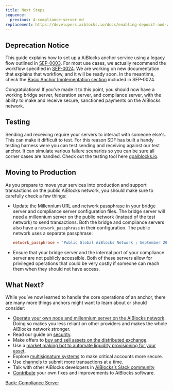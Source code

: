```yaml
---
title: Next Steps
sequence:
  previous: 4-compliance-server.md
replacement: https://developers.aiblocks.io/docs/enabling-deposit-and-withdrawal/
---
```


## Deprecation Notice

This guide explains how to set up a AiBlocks anchor service using a legacy flow outlined in [SEP-0003](https://github.com/aiblocks/aiblocks-protocol/blob/master/ecosystem/sep-0003.md).  For most use cases, we actually recommend the workflow specified in [SEP-0024](https://github.com/aiblocks/aiblocks-protocol/blob/master/ecosystem/sep-0024.md).  We are working on new documentation that explains that workflow, and it will be ready soon.  In the meantime, check the [Basic Anchor Implementation section](https://github.com/aiblocks/aiblocks-protocol/blob/master/ecosystem/sep-0024.md#basic-anchor-implementation) included in SEP-0024.


Congratulations! If you’ve made it to this point, you should now have a working bridge server, federation server, and compliance server, with the ability to make and receive secure, sanctioned payments on the AiBlocks network.

## Testing
Sending and receiving require your servers to interact with someone else's. This can make it difficult to test. For this reason SDF has built a handy testing harness were you can test sending and receiving against our test anchor. It can simulate various failure scenarios so you can be sure all corner cases are handled. Check out the testing tool here [goaiblocks.io](http://goaiblocks.io).

## Moving to Production

As you prepare to move your services into production and support transactions on the public AiBlocks network, you should make sure to carefully check a few things:

- Update the Millennium URL and network passphrase in your bridge server and compliance server configuration files. The bridge server will need a millennium server on the public network (instead of the test network) to send transactions. Both the bridge and compliance servers also have a `network_passphrase` in their configuration. The public network uses a separate passphrase:

    ```toml
    network_passphrase = "Public Global AiBlocks Network ; September 2015"
    ````

- Ensure that your bridge server and the internal port of your compliance server are not publicly accessible. Both of these servers allow for privileged operations that could be very costly if someone can reach them when they should not have access.


## What Next?

While you’ve now learned to handle the core operations of an anchor, there are many more things anchors might want to learn about or should consider:

- [Operate your own node and millennium server on the AiBlocks network](https://aiblocks.io/developers/aiblocks-core/software/admin.html). Doing so makes you less reliant on other providers and makes the whole AiBlocks network stronger.
- Read our guide on [security](../security.md).
- Make offers to [buy and sell assets on the distributed exchange](../concepts/exchange.md).
- Use a [market making bot to automate liquidity provisioning for your asset](https://github.com/lightyeario/kelp).
- Explore [multisignature systems](../concepts/multi-sig.md) to make critical accounts more secure.
- Use [channels](../channels.md) to submit more transactions at a time.
- Talk with other AiBlocks developers in [AiBlocks’s Slack community](http://slack.aiblocks.io/)
- [Contribute](../contributing.md) your own fixes and improvements to AiBlocks software.

<nav class="sequence-navigation">
  <a rel="prev" href="4-compliance-server.md">Back: Compliance Server</a>
</nav>
